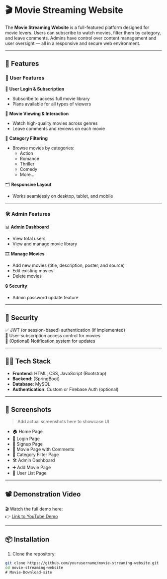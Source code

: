 # 🎬 Movie Streaming Website

The **Movie Streaming Website** is a full-featured platform designed for movie lovers. Users can subscribe to watch movies, filter them by category, and leave comments. Admins have control over content management and user oversight — all in a responsive and secure web environment.

---

## 🚀 Features

### 👤 User Features

🔐 **User Login & Subscription**
- Subscribe to access full movie library
- Plans available for all types of viewers

🎥 **Movie Viewing & Interaction**
- Watch high-quality movies across genres
- Leave comments and reviews on each movie

📂 **Category Filtering**
- Browse movies by categories:
  - Action
  - Romance
  - Thriller
  - Comedy
  - More...

🗂️ **Responsive Layout**
- Works seamlessly on desktop, tablet, and mobile

---

### 🛠️ Admin Features

📊 **Admin Dashboard**
- View total users
- View and manage movie library

🎞️ **Manage Movies**
- Add new movies (title, description, poster, and source)
- Edit existing movies
- Delete movies

🔒 **Security**
- Admin password update feature

---

## 🔐 Security

✅ JWT (or session-based) authentication (if implemented)  
🔐 User-subscription access control for movies  
📧 (Optional) Notification system for updates

---

## 🧑‍💻 Tech Stack

- **Frontend**: HTML, CSS, JavaScript (Bootstrap)
- **Backend**: (SpringBoot)
- **Database**: MySQL 
- **Authentication**: Custom or Firebase Auth (optional)

---

## 📸 Screenshots

> Add actual screenshots here to showcase UI

- 🏠 Home Page  
- 🔐 Login Page  
- 📝 Signup Page  
- 🎥 Movie Page with Comments  
- 🧭 Category Filter Page  
- 🛠️ Admin Dashboard  
- ➕ Add Movie Page  
- 👤 User List Page  

---

## 📽️ Demonstration Video

🎬 Watch the full demo here:  
👉 [Link to YouTube Demo](#)

---

## 📦 Installation

1. Clone the repository:
```bash
git clone https://github.com/yourusername/movie-streaming-website.git
cd movie-streaming-website
﻿# Movie-Download-site
